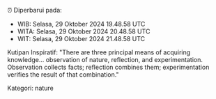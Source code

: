 ⏰ Diperbarui pada:
- WIB: Selasa, 29 Oktober 2024 19.48.58 UTC
- WITA: Selasa, 29 Oktober 2024 20.48.58 UTC
- WIT: Selasa, 29 Oktober 2024 21.48.58 UTC

Kutipan Inspiratif:
"There are three principal means of acquiring knowledge... observation of nature, reflection, and experimentation. Observation collects facts; reflection combines them; experimentation verifies the result of that combination."


Kategori: nature

